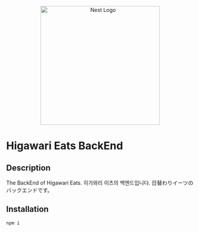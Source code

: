 <p align="center">
  <a href="http://nestjs.com/" target="blank"><img src="https://nestjs.com/img/logo_text.svg" width="320" alt="Nest Logo" /></a>
</p>

# Higawari Eats BackEnd

## Description

The BackEnd of Higawari Eats.
히가와리 이츠의 백엔드입니다.
日替わりイーツのバックエンドです。

## Installation
```
npm i
```
